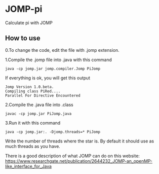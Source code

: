 # JOMP-pi
Calculate pi with JOMP

## How to use
0.To change the code, edit the file with .jomp extension.

1.Compile the .jomp file into .java with this command
```
java -cp jomp.jar jomp.compiler.Jomp PiJomp
```
If everything is ok, you will get this output
```
Jomp Version 1.0.beta.
Compiling class PiRed....
Parallel For Directive Encountered
```
2.Compile the .java file into .class
```
javac -cp jomp.jar PiJomp.java
```
3.Run it with this command
```
java -cp jomp.jar:. -Djomp.threads=* PiJomp
```
Write the number of threads where the star is. By default it should use as much threads as you have.

There is a good description of what JOMP can do on this website:
https://www.researchgate.net/publication/2644232_JOMP-an_openMP-like_interface_for_Java
